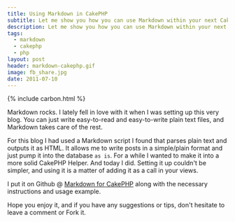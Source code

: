 ```yaml
---
title: Using Markdown in CakePHP
subtitle: Let me show you how you can use Markdown within your next CakePHP project
description: Let me show you how you can use Markdown within your next CakePHP project
tags:
  - markdown
  - cakephp
  - php
layout: post
header: markdown-cakephp.gif
image: fb_share.jpg
date: 2011-07-10
---
```


{% include carbon.html %}

Markdown rocks. I lately fell in love with it when I was setting up this very blog. You can just write easy-to-read and easy-to-write plain text files, and Markdown takes care of the rest.

For this blog I had used a Markdown script I found that parses plain text and outputs it as HTML. It allows me to write posts in a simple/plain format and just pump it into the database `as is`. For a while I wanted to make it into a more solid CakePHP Helper. And today I did. Setting it up couldn't be simpler, and using it is a matter of adding it as a call in your views.

I put it on Github @ [Markdown for CakePHP][1] along with the necessary instructions and usage example.

Hope you enjoy it, and if you have any suggestions or tips, don't hesitate to leave a comment or Fork it.

[1]: https://github.com/Hyra/markdown "CakePHP Markdown Github"
